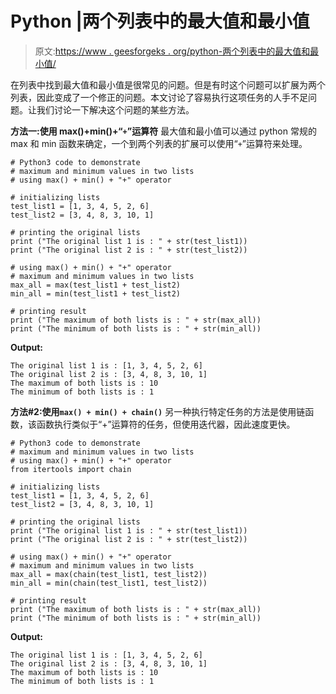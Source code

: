 # Python |两个列表中的最大值和最小值

> 原文:[https://www . geesforgeks . org/python-两个列表中的最大值和最小值/](https://www.geeksforgeeks.org/python-maximum-and-minimum-value-from-two-lists/)

在列表中找到最大值和最小值是很常见的问题。但是有时这个问题可以扩展为两个列表，因此变成了一个修正的问题。本文讨论了容易执行这项任务的人手不足问题。让我们讨论一下解决这个问题的某些方法。

**方法一:使用 max()+min()+“`+`”运算符**
最大值和最小值可以通过 python 常规的 max 和 min 函数来确定，一个到两个列表的扩展可以使用“`+`”运算符来处理。

```
# Python3 code to demonstrate
# maximum and minimum values in two lists 
# using max() + min() + "+" operator

# initializing lists
test_list1 = [1, 3, 4, 5, 2, 6]
test_list2 = [3, 4, 8, 3, 10, 1]

# printing the original lists
print ("The original list 1 is : " + str(test_list1))
print ("The original list 2 is : " + str(test_list2))

# using max() + min() + "+" operator
# maximum and minimum values in two lists 
max_all = max(test_list1 + test_list2)
min_all = min(test_list1 + test_list2)

# printing result
print ("The maximum of both lists is : " + str(max_all))
print ("The minimum of both lists is : " + str(min_all))
```

**Output:**

```
The original list 1 is : [1, 3, 4, 5, 2, 6]
The original list 2 is : [3, 4, 8, 3, 10, 1]
The maximum of both lists is : 10
The minimum of both lists is : 1

```

**方法#2:使用`max() + min() + chain()`**
另一种执行特定任务的方法是使用链函数，该函数执行类似于“+”运算符的任务，但使用迭代器，因此速度更快。

```
# Python3 code to demonstrate
# maximum and minimum values in two lists 
# using max() + min() + "+" operator
from itertools import chain

# initializing lists
test_list1 = [1, 3, 4, 5, 2, 6]
test_list2 = [3, 4, 8, 3, 10, 1]

# printing the original lists
print ("The original list 1 is : " + str(test_list1))
print ("The original list 2 is : " + str(test_list2))

# using max() + min() + "+" operator
# maximum and minimum values in two lists 
max_all = max(chain(test_list1, test_list2))
min_all = min(chain(test_list1, test_list2))

# printing result
print ("The maximum of both lists is : " + str(max_all))
print ("The minimum of both lists is : " + str(min_all))
```

**Output:**

```
The original list 1 is : [1, 3, 4, 5, 2, 6]
The original list 2 is : [3, 4, 8, 3, 10, 1]
The maximum of both lists is : 10
The minimum of both lists is : 1

```